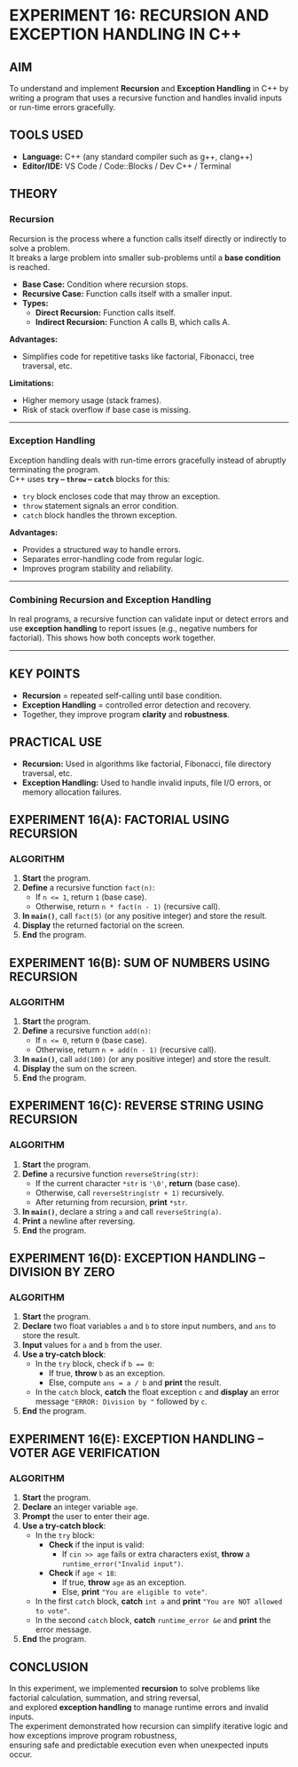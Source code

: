 
# EXPERIMENT 16: RECURSION AND EXCEPTION HANDLING IN C++

## AIM
To understand and implement **Recursion** and **Exception Handling** in C++ by writing a program that uses a recursive function and handles invalid inputs or run-time errors gracefully.

## TOOLS USED
- **Language:** C++ (any standard compiler such as g++, clang++)
- **Editor/IDE:** VS Code / Code::Blocks / Dev C++ / Terminal

## THEORY

### Recursion
Recursion is the process where a function calls itself directly or indirectly to solve a problem.  
It breaks a large problem into smaller sub-problems until a **base condition** is reached.

- **Base Case:** Condition where recursion stops.
- **Recursive Case:** Function calls itself with a smaller input.
- **Types:**  
  - **Direct Recursion:** Function calls itself.  
  - **Indirect Recursion:** Function A calls B, which calls A.  

**Advantages:**
- Simplifies code for repetitive tasks like factorial, Fibonacci, tree traversal, etc.

**Limitations:**
- Higher memory usage (stack frames).
- Risk of stack overflow if base case is missing.

---

### Exception Handling
Exception handling deals with run-time errors gracefully instead of abruptly terminating the program.  
C++ uses **`try` – `throw` – `catch`** blocks for this:

- `try` block encloses code that may throw an exception.
- `throw` statement signals an error condition.
- `catch` block handles the thrown exception.

**Advantages:**
- Provides a structured way to handle errors.
- Separates error-handling code from regular logic.
- Improves program stability and reliability.

---

### Combining Recursion and Exception Handling
In real programs, a recursive function can validate input or detect errors and use **exception handling** to report issues (e.g., negative numbers for factorial). This shows how both concepts work together.

---

## KEY POINTS
- **Recursion** = repeated self-calling until base condition.
- **Exception Handling** = controlled error detection and recovery.
- Together, they improve program **clarity** and **robustness**.

## PRACTICAL USE
- **Recursion:** Used in algorithms like factorial, Fibonacci, file directory traversal, etc.
- **Exception Handling:** Used to handle invalid inputs, file I/O errors, or memory allocation failures.

## EXPERIMENT 16(A): FACTORIAL USING RECURSION

### ALGORITHM

1. **Start** the program.
2. **Define** a recursive function `fact(n)`:
   - If `n <= 1`, return `1` (base case).
   - Otherwise, return `n * fact(n - 1)` (recursive call).
3. **In `main()`**, call `fact(5)` (or any positive integer) and store the result.
4. **Display** the returned factorial on the screen.
5. **End** the program.

## EXPERIMENT 16(B): SUM OF NUMBERS USING RECURSION

### ALGORITHM  

1. **Start** the program.  
2. **Define** a recursive function `add(n)`:
   - If `n <= 0`, return `0` (base case).  
   - Otherwise, return `n + add(n - 1)` (recursive call).  
3. **In `main()`**, call `add(100)` (or any positive integer) and store the result.  
4. **Display** the sum on the screen.  
5. **End** the program.  

## EXPERIMENT 16(C): REVERSE STRING USING RECURSION

### ALGORITHM

1. **Start** the program.  
2. **Define** a recursive function `reverseString(str)`:
   - If the current character `*str` is `'\0'`, **return** (base case).  
   - Otherwise, call `reverseString(str + 1)` recursively.  
   - After returning from recursion, **print** `*str`.  
3. **In `main()`**, declare a string `a` and call `reverseString(a)`.  
4. **Print** a newline after reversing.  
5. **End** the program.  

## EXPERIMENT 16(D): EXCEPTION HANDLING – DIVISION BY ZERO

### ALGORITHM

1. **Start** the program.  
2. **Declare** two float variables `a` and `b` to store input numbers, and `ans` to store the result.  
3. **Input** values for `a` and `b` from the user.  
4. **Use a try-catch block**:
   - In the `try` block, check if `b == 0`:  
     - If true, **throw** `b` as an exception.  
     - Else, compute `ans = a / b` and **print** the result.  
   - In the `catch` block, **catch** the float exception `c` and **display** an error message `"ERROR: Division by "` followed by `c`.  
5. **End** the program.  

## EXPERIMENT 16(E): EXCEPTION HANDLING – VOTER AGE VERIFICATION

### ALGORITHM

1. **Start** the program.  
2. **Declare** an integer variable `age`.  
3. **Prompt** the user to enter their age.  
4. **Use a try-catch block**:
   - In the `try` block:
     - **Check** if the input is valid:
       - If `cin >> age` fails or extra characters exist, **throw** a `runtime_error("Invalid input")`.
     - **Check** if `age < 18`:
       - If true, **throw** `age` as an exception.  
       - Else, **print** `"You are eligible to vote"`.  
   - In the first `catch` block, **catch** `int a` and **print** `"You are NOT allowed to vote"`.  
   - In the second `catch` block, **catch** `runtime_error &e` and **print** the error message.  
5. **End** the program.  

## CONCLUSION

In this experiment, we implemented **recursion** to solve problems like factorial calculation, summation, and string reversal,  
and explored **exception handling** to manage runtime errors and invalid inputs.  
The experiment demonstrated how recursion can simplify iterative logic and how exceptions improve program robustness,  
ensuring safe and predictable execution even when unexpected inputs occur.
